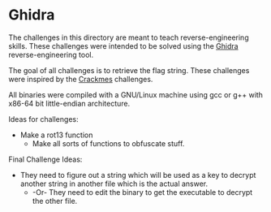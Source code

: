 # Ghidra

The challenges in this directory are meant to teach reverse-engineering skills. These challenges were intended to be solved using the [Ghidra](https://ghidra-sre.org/) reverse-engineering tool.

The goal of all challenges is to retrieve the flag string. These challenges were inspired by the [Crackmes](https://crackmes.one/) challenges.

All binaries were compiled with a GNU/Linux machine using gcc or g++ with x86-64 bit little-endian architecture.

Ideas for challenges:

* Make a rot13 function
  * Make all sorts of functions to obfuscate stuff.

Final Challenge Ideas:

* They need to figure out a string which will be used as a key to decrypt another string in another file which is the actual answer.
  * -Or- They need to edit the binary to get the executable to decrypt the other file. 